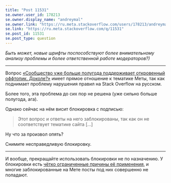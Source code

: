 ```yaml
---
title: "Post 11531"
se.owner.user_id: 178213
se.owner.display_name: "andreymal"
se.owner.link: "https://ru.meta.stackoverflow.com/users/178213/andreymal"
se.link: "https://ru.meta.stackoverflow.com/q/11531"
se.post_id: 11531
se.post_type: question
---
```

<p><em>Быть может, новые шрифты поспособствуют более внимательному анализу проблемы и более ответственной работе модераторов?)</em></p>
<hr />
<p>Вопрос <a href="https://ru.meta.stackoverflow.com/questions/10370">«Сообщество уже больше полугода поддерживает откровенный оффтопик. Доколе?»</a> имеет прямое отношение к тематике Меты, так как поднимает проблему нарушения правил на Stack Overflow на русском.</p>
<p>Более того, эта проблема до сих пор не решена (уже сильно больше полугода, ага).</p>
<p>Однако сейчас на нём висит блокировка с подписью:</p>
<blockquote>
<p>Этот вопрос и ответы на него заблокированы, так как он не соответствует тематике сайта [...]</p>
</blockquote>
<p>Ну что за произвол опять?</p>
<p>Снимите несправедливую блокировку.</p>
<hr />
<p>И вообще, прекращайте использовать блокировки не по назначению. У блокировки есть <a href="https://ru.stackoverflow.com/help/locked-posts">чётко ограниченные причины её применения</a>, и многие заблокированные на Мете посты под них совершенно не попадают.</p>
